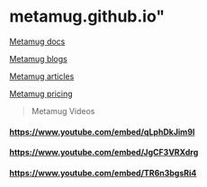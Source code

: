 # metamug.github.io"

[Metamug docs](https://metamug.com/docs/)

[Metamug blogs](https://metamug.com/blog/)

[Metamug articles](https://metamug.com/article/)

[Metamug pricing](https://metamug.com/pricing.php)

> Metamug Videos

#### https://www.youtube.com/embed/qLphDkJim9I 

#### https://www.youtube.com/embed/JgCF3VRXdrg

#### https://www.youtube.com/embed/TR6n3bgsRi4
